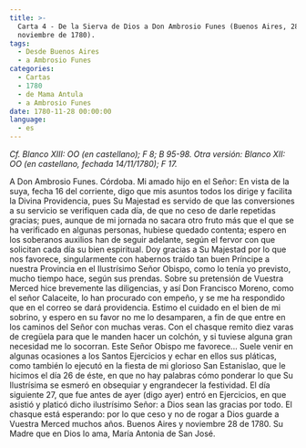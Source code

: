 ```yaml
---
title: >-
  Carta 4 - De la Sierva de Dios a Don Ambrosio Funes (Buenos Aires, 28 de
  noviembre de 1780).
tags:
  - Desde Buenos Aires
  - a Ambrosio Funes
categories:
  - Cartas
  - 1780
  - de Mama Antula
  - a Ambrosio Funes
date: 1780-11-28 00:00:00
language:
  - es
---
```


_Cf. Blanco XIII: OO (en castellano); F 8; B 95-98. Otra versión: Blanco XII: OO (en castellano, fechada 14/11/1780); F 17._

A Don Ambrosio Funes. Córdoba.
Mi amado hijo en el Señor:
En vista de la suya, fecha 16 del corriente, digo que mis asuntos todos los dirige y facilita la Divina Providencia, pues Su Majestad es servido de que las conversiones a su servicio se verifiquen cada día, de que no ceso de darle repetidas gracias; pues, aunque de mi jornada no sacara otro fruto más que el que se ha verificado en algunas personas, hubiese quedado contenta; espero en los soberanos auxilios han de seguir adelante, según el fervor con que solicitan cada día su bien espiritual.
Doy gracias a Su Majestad por lo que nos favorece, singularmente con habernos traído tan buen Príncipe a nuestra Provincia en el Ilustrísimo Señor Obispo, como lo tenía yo previsto, mucho tiempo hace, según sus prendas.
Sobre su pretensión de Vuestra Merced hice brevemente las diligencias, y así Don Francisco Moreno, como el señor Calaceite, lo han procurado con empeño, y se me ha respondido que en el correo se dará providencia.
Estimo el cuidado en el bien de mi sobrino, y espero en su favor no me lo desamparen, a fin de que entre en los caminos del Señor con muchas veras.
Con el chasque remito diez varas de cregüela para que le manden hacer un colchón, y si tuviese alguna gran necesidad me lo socorran.
Este Señor Obispo me favorece... Suele venir en algunas ocasiones a los Santos Ejercicios y echar en ellos sus pláticas, como también lo ejecutó en la fiesta de mi glorioso San Estanislao, que le hicimos el día 26 de éste, en que no hay palabras cómo ponderar lo que Su Ilustrísima se esmeró en obsequiar y engrandecer la festividad.
El día siguiente 27, que fue antes de ayer (digo ayer) entró en Ejercicios, en que asistió y platicó dicho ilustrísimo Señor: a Dios sean las gracias por todo.
El chasque está esperando: por lo que ceso y no de rogar a Dios guarde a Vuestra Merced muchos años.
Buenos Aires y noviembre 28 de 1780. Su Madre que en Dios lo ama, María Antonia de San José.
